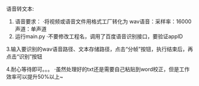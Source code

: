 语音转文本:

1. 语音要求：
·将视频或语音文件用格式工厂转化为 wav语音：采样率：16000 声道：单声道
2. 运行main.py
·不要修改工程名，调用了百度语音识别接口，要验证appID

3.输入要识别的wav语音路径、文本存储路径，点击“分帧”按钮，执行结束后，再点击“识别”按钮

4.耐心等待即可。。。
·虽然处理好的txt还是需要自己粘贴到word校正，但是工作效率可以提升50%以上~
